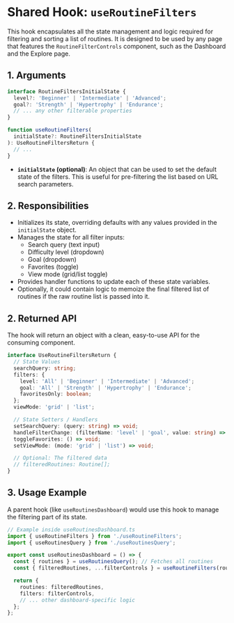 # Shared Hook: `useRoutineFilters`

This hook encapsulates all the state management and logic required for filtering and sorting a list of routines. It is designed to be used by any page that features the `RoutineFilterControls` component, such as the Dashboard and the Explore page.

## 1. Arguments

```typescript
interface RoutineFiltersInitialState {
  level?: 'Beginner' | 'Intermediate' | 'Advanced';
  goal?: 'Strength' | 'Hypertrophy' | 'Endurance';
  // ... any other filterable properties
}

function useRoutineFilters(
  initialState?: RoutineFiltersInitialState
): UseRoutineFiltersReturn {
  // ...
}
```
-   **`initialState` (optional)**: An object that can be used to set the default state of the filters. This is useful for pre-filtering the list based on URL search parameters.

## 2. Responsibilities

-   Initializes its state, overriding defaults with any values provided in the `initialState` object.
-   Manages the state for all filter inputs:
    -   Search query (text input)
    -   Difficulty level (dropdown)
    -   Goal (dropdown)
    -   Favorites (toggle)
    -   View mode (grid/list toggle)
-   Provides handler functions to update each of these state variables.
-   Optionally, it could contain logic to memoize the final filtered list of routines if the raw routine list is passed into it.

## 2. Returned API

The hook will return an object with a clean, easy-to-use API for the consuming component.

```typescript
interface UseRoutineFiltersReturn {
  // State Values
  searchQuery: string;
  filters: {
    level: 'All' | 'Beginner' | 'Intermediate' | 'Advanced';
    goal: 'All' | 'Strength' | 'Hypertrophy' | 'Endurance';
    favoritesOnly: boolean;
  };
  viewMode: 'grid' | 'list';

  // State Setters / Handlers
  setSearchQuery: (query: string) => void;
  handleFilterChange: (filterName: 'level' | 'goal', value: string) => void;
  toggleFavorites: () => void;
  setViewMode: (mode: 'grid' | 'list') => void;

  // Optional: The filtered data
  // filteredRoutines: Routine[];
}
```

## 3. Usage Example

A parent hook (like `useRoutinesDashboard`) would use this hook to manage the filtering part of its state.

```typescript
// Example inside useRoutinesDashboard.ts
import { useRoutineFilters } from './useRoutineFilters';
import { useRoutinesQuery } from './useRoutinesQuery';

export const useRoutinesDashboard = () => {
  const { routines } = useRoutinesQuery(); // Fetches all routines
  const { filteredRoutines, ...filterControls } = useRoutineFilters(routines);

  return {
    routines: filteredRoutines,
    filters: filterControls,
    // ... other dashboard-specific logic
  };
};
```
